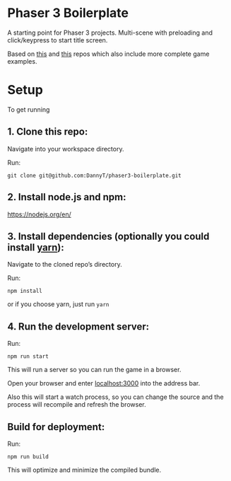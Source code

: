 # Phaser 3 Boilerplate
A starting point for Phaser 3 projects. Multi-scene with preloading and click/keypress to start title screen.

Based on [this](https://github.com/nkholski/phaser3-es6-webpack) and [this](https://github.com/simiancraft/create-phaser-app) repos which also include more complete game examples.

# Setup
To get running

## 1. Clone this repo:

Navigate into your workspace directory.

Run:

```git clone git@github.com:DannyT/phaser3-boilerplate.git```

## 2. Install node.js and npm:

https://nodejs.org/en/


## 3. Install dependencies (optionally you could install [yarn](https://yarnpkg.com/)):

Navigate to the cloned repo’s directory.

Run:

```npm install```

or if you choose yarn, just run ```yarn```

## 4. Run the development server:

Run:

```npm run start```

This will run a server so you can run the game in a browser.

Open your browser and enter [localhost:3000](http://localhost:3000) into the address bar.

Also this will start a watch process, so you can change the source and the process will recompile and refresh the browser.


## Build for deployment:

Run:

```npm run build```

This will optimize and minimize the compiled bundle.
